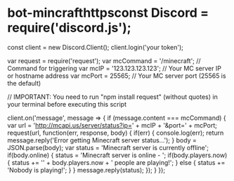 # bot-mincrafthttpsconst Discord = require('discord.js');
const client = new Discord.Client();
client.login('your token');

var request = require('request');
var mcCommand = '/minecraft'; // Command for triggering
var mcIP = '123.123.123.123'; // Your MC server IP or hostname address
var mcPort = 25565; // Your MC server port (25565 is the default)

// IMPORTANT: You need to run "npm install request" (without quotes) in your terminal before executing this script

client.on('message', message => {
    if (message.content === mcCommand) {
        var url = 'http://mcapi.us/server/status?ip=' + mcIP + '&port=' + mcPort;
        request(url, function(err, response, body) {
            if(err) {
                console.log(err);
                return message.reply('Error getting Minecraft server status...');
            }
            body = JSON.parse(body);
            var status = 'Minecraft server is currently offline';
            if(body.online) {
                status = 'Minecraft server is online  -  ';
                if(body.players.now) {
                    status += '' + body.players.now + ' people are playing!';
                } else {
                    status += 'Nobody is playing!';
                }
            }
            message.reply(status);
        });
    }
});
